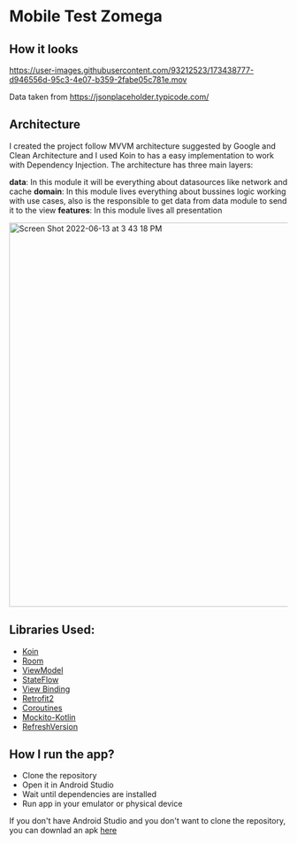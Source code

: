 # Mobile Test Zomega

## How it looks

https://user-images.githubusercontent.com/93212523/173438777-d946556d-95c3-4e07-b359-2fabe05c781e.mov

Data taken from https://jsonplaceholder.typicode.com/ 

## Architecture

I created the project follow MVVM architecture suggested by Google and Clean Architecture and I used Koin to has a easy implementation to work with Dependency Injection. 
The architecture has three main layers:

**data**: In this module it will be everything about datasources like network and cache 
**domain**: In this module lives everything about bussines logic working with use cases, also is the responsible to get data from data module to send it to the view
**features**: In this module lives all presentation 

<img width="694" alt="Screen Shot 2022-06-13 at 3 43 18 PM" src="https://user-images.githubusercontent.com/93212523/173441912-2385a199-c923-4ddc-b7bd-5735775fad6a.png">

## Libraries Used:
* [Koin](https://insert-koin.io/)
* [Room](https://developer.android.com/jetpack/androidx/releases/room)
* [ViewModel](https://developer.android.com/topic/libraries/architecture/viewmodel) 
* [StateFlow](https://developer.android.com/kotlin/flow/stateflow-and-sharedflow)
* [View Binding](https://developer.android.com/topic/libraries/view-binding) 
* [Retrofit2](https://square.github.io/retrofit/)
* [Coroutines](https://developer.android.com/kotlin/coroutines)
* [Mockito-Kotlin](https://github.com/mockito/mockito-kotlin#mockito-kotlin)
* [RefreshVersion](https://github.com/jmfayard/refreshVersions)

## How I run the app?
 - Clone the repository
 - Open it in Android Studio
 - Wait until dependencies are installed
 - Run app in your emulator or physical device
 
 If you don't have Android Studio and you don't want to clone the repository, you can downlad an apk [here](https://www.mediafire.com/file/otjrjb65576xw6o/ZemogaTest.apk/file) 

